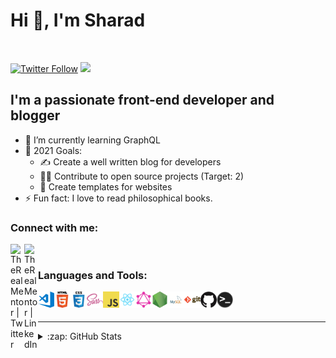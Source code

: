 # Hi 👋, I'm Sharad

<br />

[![Twitter Follow](https://img.shields.io/twitter/follow/thejsboi?style=social)](https://twitter.com/intent/follow?original_referer=https%3A%2F%2Fgithub.com%2FTheRealMentor&user_id=thejsboi)
![](https://komarev.com/ghpvc/?username=your-github-username&)

## I'm a passionate front-end developer and blogger

- 🌱 I’m currently learning GraphQL
- 🥅 2021 Goals:
  - ✍ Create a well written blog for developers
  - 🐱‍👤 Contribute to open source projects (Target: 2)
  - 📰 Create templates for websites
- ⚡ Fun fact: I love to read philosophical books.

### Connect with me:

[<img align="left" alt="TheRealMentor | Twitter" width="22px" src="https://cdn.jsdelivr.net/npm/simple-icons@v3/icons/twitter.svg" />][twitter]
[<img align="left" alt="TheRealMentor | LinkedIn" width="22px" src="https://cdn.jsdelivr.net/npm/simple-icons@v3/icons/linkedin.svg" />][linkedin]

<br />

### Languages and Tools:

<img align="left" alt="Visual Studio Code" width="26px" src="https://raw.githubusercontent.com/github/explore/80688e429a7d4ef2fca1e82350fe8e3517d3494d/topics/visual-studio-code/visual-studio-code.png" />
<img align="left" alt="HTML5" width="26px" src="https://raw.githubusercontent.com/github/explore/80688e429a7d4ef2fca1e82350fe8e3517d3494d/topics/html/html.png" />
<img align="left" alt="CSS3" width="26px" src="https://raw.githubusercontent.com/github/explore/80688e429a7d4ef2fca1e82350fe8e3517d3494d/topics/css/css.png" />
<img align="left" alt="Sass" width="26px" src="https://raw.githubusercontent.com/github/explore/80688e429a7d4ef2fca1e82350fe8e3517d3494d/topics/sass/sass.png" />
<img align="left" alt="JavaScript" width="26px" src="https://raw.githubusercontent.com/github/explore/80688e429a7d4ef2fca1e82350fe8e3517d3494d/topics/javascript/javascript.png" />
<img align="left" alt="React" width="26px" src="https://raw.githubusercontent.com/github/explore/80688e429a7d4ef2fca1e82350fe8e3517d3494d/topics/react/react.png" />
<img align="left" alt="GraphQL" width="26px" src="https://raw.githubusercontent.com/github/explore/80688e429a7d4ef2fca1e82350fe8e3517d3494d/topics/graphql/graphql.png" />
<img align="left" alt="Node.js" width="26px" src="https://raw.githubusercontent.com/github/explore/80688e429a7d4ef2fca1e82350fe8e3517d3494d/topics/nodejs/nodejs.png" />
<img align="left" alt="MySQL" width="26px" src="https://raw.githubusercontent.com/github/explore/80688e429a7d4ef2fca1e82350fe8e3517d3494d/topics/mysql/mysql.png" />
<img align="left" alt="Git" width="26px" src="https://raw.githubusercontent.com/github/explore/80688e429a7d4ef2fca1e82350fe8e3517d3494d/topics/git/git.png" />
<img align="left" alt="GitHub" width="26px" src="https://raw.githubusercontent.com/github/explore/78df643247d429f6cc873026c0622819ad797942/topics/github/github.png" />
<img align="left" alt="Terminal" width="26px" src="https://raw.githubusercontent.com/github/explore/80688e429a7d4ef2fca1e82350fe8e3517d3494d/topics/terminal/terminal.png" />

<br />
<br />

---

<details>
  <summary>:zap: GitHub Stats</summary>

  <img align="left" alt="TheRealMentor's GitHub Stats" src="https://github-readme-stats.codestackr.vercel.app/api?username=TheRealMentor&show_icons=true&hide_border=true" />

</details>

[twitter]: https://twitter.com/thejsboi
[linkedin]: https://linkedin.com/in/sharad-roy
